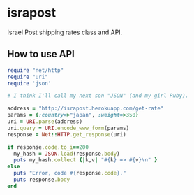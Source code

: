 israpost
========

Israel Post shipping rates class and API.

How to use API
--------------

```ruby
require "net/http"
require "uri"
require 'json'

# I think I'll call my next son "JSON" (and my girl Ruby).

address = "http://israpost.herokuapp.com/get-rate"
params = {:country=>"japan", :weight=>350}
uri = URI.parse(address)
uri.query = URI.encode_www_form(params)
response = Net::HTTP.get_response(uri)

if response.code.to_i==200
  my_hash = JSON.load(response.body)
  puts my_hash.collect {|k,v| "#{k} => #{v}\n" }
else
  puts "Error, code #{response.code}."
  puts response.body
end
```

